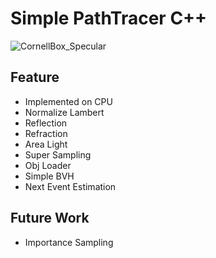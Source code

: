 # Simple PathTracer C++
![CornellBox_Specular](https://github.com/SSK-0423/Simple-PathTracer-Cpp/assets/83057130/40421b15-e6f1-4959-89aa-83d60e700990)

## Feature
- Implemented on CPU
- Normalize Lambert
- Reflection
- Refraction
- Area Light
- Super Sampling
- Obj Loader
- Simple BVH
- Next Event Estimation

## Future Work
- Importance Sampling
